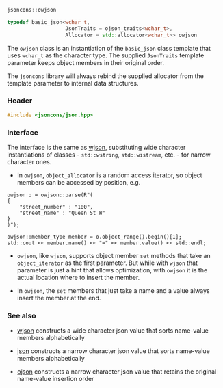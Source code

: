 ```c++
jsoncons::owjson

typedef basic_json<wchar_t,
                   JsonTraits = ojson_traits<wchar_t>,
                   Allocator = std::allocator<wchar_t>> owjson
```
The `owjson` class is an instantiation of the `basic_json` class template that uses `wchar_t` as the character type. The supplied `JsonTraits` template parameter keeps object members in their original order. 

The `jsoncons` library will always rebind the supplied allocator from the template parameter to internal data structures.

### Header
```c++
#include <jsoncons/json.hpp>
```
### Interface

The interface is the same as [wjson](wjson), substituting wide character instantiations of classes - `std::wstring`, `std::wistream`, etc. - for narrow character ones.

- In `owjson`, `object_allocator` is a random access iterator, so object members can be accessed by position, e.g.

```
owjson o = owjson::parse(R"(
{
    "street_number" : "100",
    "street_name" : "Queen St W"
}
)");

owjson::member_type member = o.object_range().begin()[1];
std::cout << member.name() << "=" << member.value() << std::endl;
```
- `owjson`, like `wjson`, supports object member `set` methods that take an `object_iterator` as the first parameter. But while with `wjson` that parameter is just a hint that allows optimization, with `owjson` it is the actual location where to insert the member.

- In `owjson`, the `set` members that just take a name and a value always insert the member at the end.

### See also

- [wjson](wjson) constructs a wide character json value that sorts name-value members alphabetically

- [json](json) constructs a narrow character json value that sorts name-value members alphabetically

- [ojson](ojson) constructs a narrow character json value that retains the original name-value insertion order

